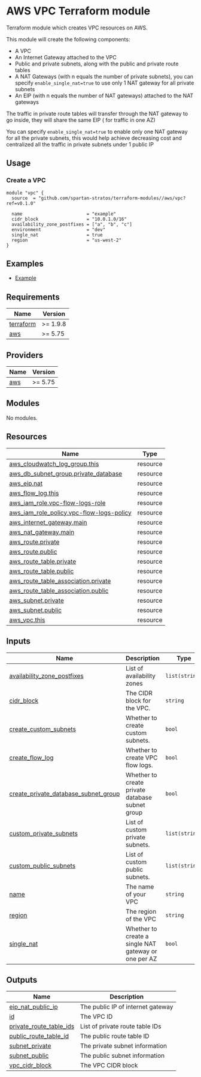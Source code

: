 # AWS VPC Terraform module

Terraform module which creates VPC resources on AWS.

This module will create the following components:

- A VPC
- An Internet Gateway attached to the VPC
- Public and private subnets, along with the public and private route tables
- A NAT Gateways (with n equals the number of private subnets), you can specify `enable_single_nat=true` to use only 1
  NAT gateway for all private subnets
- An EIP (with n equals the number of NAT gateways) attached to the NAT gateways

The traffic in private route tables will transfer through the NAT gateway to go inside, they will share the same EIP (
for traffic in one AZ)

You can specify `enable_single_nat=true` to enable only one NAT gateway for all the private subnets, this would help
achieve decreasing cost and centralized all the traffic in private subnets under 1 public IP

## Usage

### Create a VPC

```hcl
module "vpc" {
  source  = "github.com/spartan-stratos/terraform-modules//aws/vpc?ref=v0.1.0"

  name                        = "example"
  cidr_block                  = "10.0.1.0/16"
  availability_zone_postfixes = ["a", "b", "c"]
  environment                 = "dev"
  single_nat                  = true
  region                      = "us-west-2"
}
```

## Examples

- [Example](./examples/complete/)

<!-- BEGIN_TF_DOCS -->

## Requirements

| Name                                                                      | Version  |
|---------------------------------------------------------------------------|----------|
| <a name="requirement_terraform"></a> [terraform](#requirement\_terraform) | >= 1.9.8 |
| <a name="requirement_aws"></a> [aws](#requirement\_aws)                   | >= 5.75  |

## Providers

| Name                                              | Version |
|---------------------------------------------------|---------|
| <a name="provider_aws"></a> [aws](#provider\_aws) | >= 5.75 |

## Modules

No modules.

## Resources

| Name                                                                                                                                       | Type     |
|--------------------------------------------------------------------------------------------------------------------------------------------|----------|
| [aws_cloudwatch_log_group.this](https://registry.terraform.io/providers/hashicorp/aws/latest/docs/resources/cloudwatch_log_group)          | resource |
| [aws_db_subnet_group.private_database](https://registry.terraform.io/providers/hashicorp/aws/latest/docs/resources/db_subnet_group)        | resource |
| [aws_eip.nat](https://registry.terraform.io/providers/hashicorp/aws/latest/docs/resources/eip)                                             | resource |
| [aws_flow_log.this](https://registry.terraform.io/providers/hashicorp/aws/latest/docs/resources/flow_log)                                  | resource |
| [aws_iam_role.vpc-flow-logs-role](https://registry.terraform.io/providers/hashicorp/aws/latest/docs/resources/iam_role)                    | resource |
| [aws_iam_role_policy.vpc-flow-logs-policy](https://registry.terraform.io/providers/hashicorp/aws/latest/docs/resources/iam_role_policy)    | resource |
| [aws_internet_gateway.main](https://registry.terraform.io/providers/hashicorp/aws/latest/docs/resources/internet_gateway)                  | resource |
| [aws_nat_gateway.main](https://registry.terraform.io/providers/hashicorp/aws/latest/docs/resources/nat_gateway)                            | resource |
| [aws_route.private](https://registry.terraform.io/providers/hashicorp/aws/latest/docs/resources/route)                                     | resource |
| [aws_route.public](https://registry.terraform.io/providers/hashicorp/aws/latest/docs/resources/route)                                      | resource |
| [aws_route_table.private](https://registry.terraform.io/providers/hashicorp/aws/latest/docs/resources/route_table)                         | resource |
| [aws_route_table.public](https://registry.terraform.io/providers/hashicorp/aws/latest/docs/resources/route_table)                          | resource |
| [aws_route_table_association.private](https://registry.terraform.io/providers/hashicorp/aws/latest/docs/resources/route_table_association) | resource |
| [aws_route_table_association.public](https://registry.terraform.io/providers/hashicorp/aws/latest/docs/resources/route_table_association)  | resource |
| [aws_subnet.private](https://registry.terraform.io/providers/hashicorp/aws/latest/docs/resources/subnet)                                   | resource |
| [aws_subnet.public](https://registry.terraform.io/providers/hashicorp/aws/latest/docs/resources/subnet)                                    | resource |
| [aws_vpc.this](https://registry.terraform.io/providers/hashicorp/aws/latest/docs/resources/vpc)                                            | resource |

## Inputs

| Name                                                                                                                                                   | Description                                          | Type           | Default | Required |
|--------------------------------------------------------------------------------------------------------------------------------------------------------|------------------------------------------------------|----------------|---------|:--------:|
| <a name="input_availability_zone_postfixes"></a> [availability\_zone\_postfixes](#input\_availability\_zone\_postfixes)                                | List of availability zones                           | `list(string)` | n/a     |   yes    |
| <a name="input_cidr_block"></a> [cidr\_block](#input\_cidr\_block)                                                                                     | The CIDR block for the VPC.                          | `string`       | n/a     |   yes    |
| <a name="input_create_custom_subnets"></a> [create\_custom\_subnets](#input\_create\_custom\_subnets)                                                  | Whether to create custom subnets.                    | `bool`         | `false` |    no    |
| <a name="input_create_flow_log"></a> [create\_flow\_log](#input\_create\_flow\_log)                                                                    | Whether to create VPC flow logs.                     | `bool`         | `false` |    no    |
| <a name="input_create_private_database_subnet_group"></a> [create\_private\_database\_subnet\_group](#input\_create\_private\_database\_subnet\_group) | Whether to create private database subnet group      | `bool`         | `false` |    no    |
| <a name="input_custom_private_subnets"></a> [custom\_private\_subnets](#input\_custom\_private\_subnets)                                               | List of custom private subnets.                      | `list(string)` | `[]`    |    no    |
| <a name="input_custom_public_subnets"></a> [custom\_public\_subnets](#input\_custom\_public\_subnets)                                                  | List of custom public subnets.                       | `list(string)` | `[]`    |    no    |
| <a name="input_name"></a> [name](#input\_name)                                                                                                         | The name of your VPC                                 | `string`       | n/a     |   yes    |
| <a name="input_region"></a> [region](#input\_region)                                                                                                   | The region of the VPC                                | `string`       | n/a     |   yes    |
| <a name="input_single_nat"></a> [single\_nat](#input\_single\_nat)                                                                                     | Whether to create a single NAT gateway or one per AZ | `bool`         | `false` |    no    |

## Outputs

| Name                                                                                                            | Description                       |
|-----------------------------------------------------------------------------------------------------------------|-----------------------------------|
| <a name="output_eip_nat_public_ip"></a> [eip\_nat\_public\_ip](#output\_eip\_nat\_public\_ip)                   | The public IP of internet gateway |
| <a name="output_id"></a> [id](#output\_id)                                                                      | The VPC ID                        |
| <a name="output_private_route_table_ids"></a> [private\_route\_table\_ids](#output\_private\_route\_table\_ids) | List of private route table IDs   |
| <a name="output_public_route_table_id"></a> [public\_route\_table\_id](#output\_public\_route\_table\_id)       | The public route table ID         |
| <a name="output_subnet_private"></a> [subnet\_private](#output\_subnet\_private)                                | The private subnet information    |
| <a name="output_subnet_public"></a> [subnet\_public](#output\_subnet\_public)                                   | The public subnet information     |
| <a name="output_vpc_cidr_block"></a> [vpc\_cidr\_block](#output\_vpc\_cidr\_block)                              | The VPC CIDR block                |

<!-- END_TF_DOCS -->
